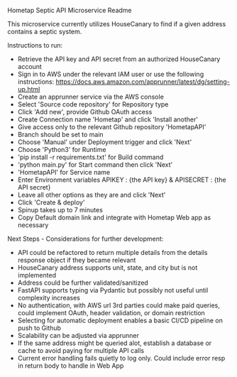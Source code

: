 Hometap Septic API Microservice Readme

This microservice currently utilizes HouseCanary to find if a given address contains a septic system.

Instructions to run:
* Retrieve the API key and API secret from an authorized HouseCanary account
* Sign in to AWS under the relevant IAM user or use the following instructions: https://docs.aws.amazon.com/apprunner/latest/dg/setting-up.html
* Create an apprunner service via the AWS console
* Select 'Source code repository' for Repository type
* Click 'Add new', provide Github OAuth access
* Create Connection name 'Hometap' and click 'Install another'
* Give access only to the relevant Github repository 'HometapAPI'
* Branch should be set to main
* Choose 'Manual' under Deployment trigger and click 'Next'
* Choose 'Python3' for Runtime
* 'pip install -r requirements.txt' for Build command
* 'python main.py' for Start command then click 'Next'
* 'HometapAPI' for Service name
* Enter Environment variables APIKEY : {the API key} & APISECRET : {the API secret} 
* Leave all other options as they are and click 'Next'
* Click 'Create & deploy'
* Spinup takes up to 7 minutes
* Copy Default domain link and integrate with Hometap Web app as necessary

Next Steps - Considerations for further development:
* API could be refactored to return multiple details from the details response object if they became relevant
* HouseCanary address supports unit, state, and city but is not implemented
* Address could be further validated/sanitized
* FastAPI supports typing via Pydantic but possibly not useful until complexity increases
* No authentication, with AWS url 3rd parties could make paid queries, could implement OAuth, header validation, or domain restriction
* Selecting for automatic deployment enables a basic CI/CD pipeline on push to Github
* Scalability can be adjusted via apprunner
* If the same address might be queried alot, establish a database or cache to avoid paying for multiple API calls 
* Current error handling fails quietly to log only. Could include error resp in return body to handle in Web App